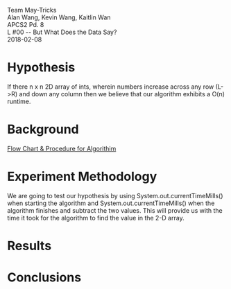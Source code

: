 Team May-Tricks                            
Alan Wang, Kevin Wang, Kaitlin Wan                        
APCS2 Pd. 8                                                    
L #00 -- But What Does the Data Say?                                                  
2018-02-08                                                 

# Hypothesis
If there n x n 2D array of ints, wherein numbers increase across any row (L->R) and down any column then we believe that our algorithm exhibits a O(n) runtime. 
# Background
[Flow Chart & Procedure for Algorithim](Search2DArray.jpg)
# Experiment Methodology
We are going to test our hypothesis by using System.out.currentTimeMills() when starting the algorithm  and System.out.currentTimeMills() when the algorithm finishes and subtract the two values. This will provide us with the time it took for the algorithm to find the value in the 2-D array. 
# Results

# Conclusions

